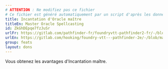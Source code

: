 ```yaml
---
# ATTENTION : Ne modifiez pas ce fichier
# Ce fichier est généré automatiquement par un script d'après les données du module Foundry VTT officiel et de sa traduction
title: Incantation d'Oracle maître
titleEn: Master Oracle Spellcasting
id: ZkGhDEpqe7fzJuSr
urlFr: https://gitlab.com/pathfinder-fr/foundryvtt-pathfinder2-fr/-/blob/master/data/feats/ZkGhDEpqe7fzJuSr.htm
urlEn: https://gitlab.com/hooking/foundry-vtt---pathfinder-2e/-/blob/master/packs/data/feats.db/master-oracle-spellcasting.json
group: feats
layout: dons
---
```

Vous obtenez les avantages d'Incantation maître.


